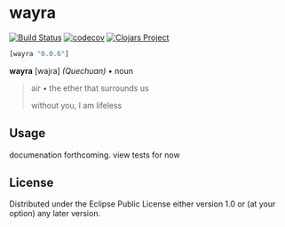 # wayra
[![Build Status](https://travis-ci.org/mitchdzugan/wayra.svg?branch=master)](https://travis-ci.org/mitchdzugan/wayra)
[![codecov](https://codecov.io/gh/mitchdzugan/wayra/branch/master/graph/badge.svg)](https://codecov.io/gh/mitchdzugan/wayra)
[![Clojars Project](https://img.shields.io/clojars/v/wayra.svg)](https://clojars.org/wayra)

```clj
[wayra "0.0.6"]
```

**wayra** [wajɾa] *(Quechuan)* • noun
> air • the ether that surrounds us
> 
> without you, I am lifeless

## Usage

documenation forthcoming. view tests for now

## License

Distributed under the Eclipse Public License either version 1.0 or (at
your option) any later version.
